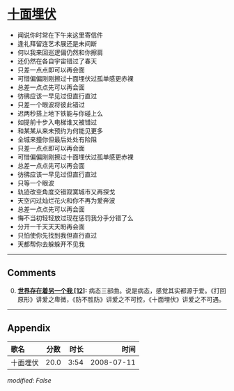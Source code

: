 # [十面埋伏](https://music.163.com/song?id=32714431)

* 闻说你时常在下午来这里寄信件
* 逢礼拜留连艺术展还是未间断
* 何以我来回巡逻偏仍然和你擦肩
* 还仍然在各自宇宙错过了春天
* 只差一点点即可以再会面
* 可惜偏偏刚刚擦过十面埋伏过孤单感更赤裸
* 总差一点点先可以再会面
* 彷彿应该一早见过但直行直过
* 只差一个眼波将彼此错过
* 迟两秒搭上地下铁能与你碰上么
* 如提前十步入电梯谁又被错过
* 和某某从来未预约为何能见更多
* 全城来撞你但最后处处有险阻
* 只差一点点即可以再会面
* 可惜偏偏刚刚擦过十面埋伏过孤单感更赤裸
* 总差一点点先可以再会面
* 彷彿应该一早见过但直行直过
* 只等一个眼波
* 轨迹改变角度交错寂寞城市又再探戈
* 天空闪过灿烂花火和你不再为爱奔波
* 总差一点点先可以再会面
* 悔不当初轻轻放过现在惩罚我分手分错了么
* 分开一千天天天盼再会面
* 只怕使你先找到我但直行直过
* 天都帮你去躲躲开不见我


---

## Comments
0. **[世界存在着另一个我 \[12\]](https://music.163.com/#/user/home?id=93448503):** 病态三部曲。说是病态，感觉其实都源于爱。《打回原形》讲爱之卑微，《防不胜防》讲爱之不可控，《十面埋伏》讲爱之不可遇。



---

## Appendix

|歌名|分数|时长|时间|
|:---|:---:|---:|---:|
|十面埋伏|20.0|3:54|2008-07-11

*modified: False*